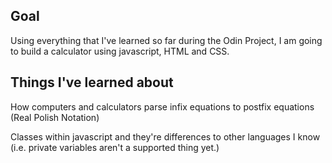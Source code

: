 ## Goal

Using everything that I've learned so far during the Odin Project, I am going to build a calculator using javascript, HTML and CSS.

## Things I've learned about

How computers and calculators parse infix equations to postfix equations (Real Polish Notation)

Classes within javascript and they're differences to other languages I know (i.e. private variables aren't a supported thing yet.)
